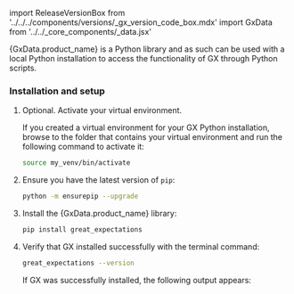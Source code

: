 import ReleaseVersionBox from '../../../components/versions/_gx_version_code_box.mdx'
import GxData from '../../_core_components/_data.jsx'

{GxData.product_name} is a Python library and as such can be used with a local Python installation to access the functionality of GX through Python scripts.

### Installation and setup

1. Optional. Activate your virtual environment.

   If you created a virtual environment for your GX Python installation, browse to the folder that contains your virtual environment and run the following command to activate it:

   ```bash title="Terminal input"
   source my_venv/bin/activate
   ```

2. Ensure you have the latest version of `pip`:

   ```bash title="Terminal input"
   python -m ensurepip --upgrade
   ```

3. Install the {GxData.product_name} library:

   ```bash title="Terminal input"
   pip install great_expectations
   ```

4. Verify that GX installed successfully with the terminal command:

   ```bash title="Terminal input"
   great_expectations --version
   ```

   If GX was successfully installed, the following output appears:

   <ReleaseVersionBox/>